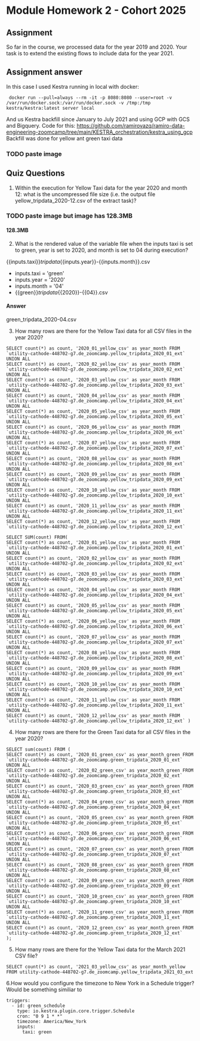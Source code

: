# Module Homework 2 - Cohort 2025

## Assignment

So far in the course, we processed data for the year 2019 and 2020. Your task is to extend the existing flows to include data for the year 2021.

## Assignment answer

In this case I used Kestra running in local with docker:

```
 docker run --pull=always --rm -it -p 8080:8080 --user=root -v /var/run/docker.sock:/var/run/docker.sock -v /tmp:/tmp kestra/kestra:latest server local
```

And us Kestra backfill since January to July 2021 and using GCP with GCS and Bigquery. Code for this: https://github.com/ramirovazq/ramiro-data-engineering-zoomcamp/tree/main/KESTRA_orchestration/kestra_using_gcp Backfill was done for yellow ant green taxi data

### TODO paste image

## Quiz Questions

1. Within the execution for Yellow Taxi data for the year 2020 and month 12: what is the uncompressed file size (i.e. the output file yellow_tripdata_2020-12.csv of the extract task)?

### TODO paste image but image has 128.3MB
#### 128.3MB

2. What is the rendered value of the variable file when the inputs taxi is set to green, year is set to 2020, and month is set to 04 during execution?


{{inputs.taxi}}_tripdata_{{inputs.year}}-{{inputs.month}}.csv
* inputs.taxi = 'green'
* inputs.year = '2020'
* inputs.month = '04'
* {{green}}_tripdata_{{2020}}-{{04}}.csv

#### Answer
green_tripdata_2020-04.csv

3. How many rows are there for the Yellow Taxi data for all CSV files in the year 2020?
```
SELECT count(*) as count, '2020_01_yellow_csv' as year_month FROM `utility-cathode-448702-g7.de_zoomcamp.yellow_tripdata_2020_01_ext`  UNION ALL
SELECT count(*) as count, '2020_02_yellow_csv' as year_month FROM `utility-cathode-448702-g7.de_zoomcamp.yellow_tripdata_2020_02_ext`  UNION ALL
SELECT count(*) as count, '2020_03_yellow_csv' as year_month FROM `utility-cathode-448702-g7.de_zoomcamp.yellow_tripdata_2020_03_ext`  UNION ALL
SELECT count(*) as count, '2020_04_yellow_csv' as year_month FROM `utility-cathode-448702-g7.de_zoomcamp.yellow_tripdata_2020_04_ext`  UNION ALL
SELECT count(*) as count, '2020_05_yellow_csv' as year_month FROM `utility-cathode-448702-g7.de_zoomcamp.yellow_tripdata_2020_05_ext`  UNION ALL
SELECT count(*) as count, '2020_06_yellow_csv' as year_month FROM `utility-cathode-448702-g7.de_zoomcamp.yellow_tripdata_2020_06_ext`  UNION ALL
SELECT count(*) as count, '2020_07_yellow_csv' as year_month FROM `utility-cathode-448702-g7.de_zoomcamp.yellow_tripdata_2020_07_ext`  UNION ALL
SELECT count(*) as count, '2020_08_yellow_csv' as year_month FROM `utility-cathode-448702-g7.de_zoomcamp.yellow_tripdata_2020_08_ext`  UNION ALL
SELECT count(*) as count, '2020_09_yellow_csv' as year_month FROM `utility-cathode-448702-g7.de_zoomcamp.yellow_tripdata_2020_09_ext`  UNION ALL
SELECT count(*) as count, '2020_10_yellow_csv' as year_month FROM `utility-cathode-448702-g7.de_zoomcamp.yellow_tripdata_2020_10_ext`  UNION ALL
SELECT count(*) as count, '2020_11_yellow_csv' as year_month FROM `utility-cathode-448702-g7.de_zoomcamp.yellow_tripdata_2020_11_ext`  UNION ALL
SELECT count(*) as count, '2020_12_yellow_csv' as year_month FROM `utility-cathode-448702-g7.de_zoomcamp.yellow_tripdata_2020_12_ext`
```

```
SELECT SUM(count) FROM(
SELECT count(*) as count, '2020_01_yellow_csv' as year_month FROM `utility-cathode-448702-g7.de_zoomcamp.yellow_tripdata_2020_01_ext`  UNION ALL
SELECT count(*) as count, '2020_02_yellow_csv' as year_month FROM `utility-cathode-448702-g7.de_zoomcamp.yellow_tripdata_2020_02_ext`  UNION ALL
SELECT count(*) as count, '2020_03_yellow_csv' as year_month FROM `utility-cathode-448702-g7.de_zoomcamp.yellow_tripdata_2020_03_ext`  UNION ALL
SELECT count(*) as count, '2020_04_yellow_csv' as year_month FROM `utility-cathode-448702-g7.de_zoomcamp.yellow_tripdata_2020_04_ext`  UNION ALL
SELECT count(*) as count, '2020_05_yellow_csv' as year_month FROM `utility-cathode-448702-g7.de_zoomcamp.yellow_tripdata_2020_05_ext`  UNION ALL
SELECT count(*) as count, '2020_06_yellow_csv' as year_month FROM `utility-cathode-448702-g7.de_zoomcamp.yellow_tripdata_2020_06_ext`  UNION ALL
SELECT count(*) as count, '2020_07_yellow_csv' as year_month FROM `utility-cathode-448702-g7.de_zoomcamp.yellow_tripdata_2020_07_ext`  UNION ALL
SELECT count(*) as count, '2020_08_yellow_csv' as year_month FROM `utility-cathode-448702-g7.de_zoomcamp.yellow_tripdata_2020_08_ext`  UNION ALL
SELECT count(*) as count, '2020_09_yellow_csv' as year_month FROM `utility-cathode-448702-g7.de_zoomcamp.yellow_tripdata_2020_09_ext`  UNION ALL
SELECT count(*) as count, '2020_10_yellow_csv' as year_month FROM `utility-cathode-448702-g7.de_zoomcamp.yellow_tripdata_2020_10_ext`  UNION ALL
SELECT count(*) as count, '2020_11_yellow_csv' as year_month FROM `utility-cathode-448702-g7.de_zoomcamp.yellow_tripdata_2020_11_ext`  UNION ALL
SELECT count(*) as count, '2020_12_yellow_csv' as year_month FROM `utility-cathode-448702-g7.de_zoomcamp.yellow_tripdata_2020_12_ext` )
```

4. How many rows are there for the Green Taxi data for all CSV files in the year 2020?

```
SELECT sum(count) FROM (
SELECT count(*) as count, '2020_01_green_csv' as year_month_green FROM `utility-cathode-448702-g7.de_zoomcamp.green_tripdata_2020_01_ext`  UNION ALL
SELECT count(*) as count, '2020_02_green_csv' as year_month_green FROM `utility-cathode-448702-g7.de_zoomcamp.green_tripdata_2020_02_ext`  UNION ALL
SELECT count(*) as count, '2020_03_green_csv' as year_month_green FROM `utility-cathode-448702-g7.de_zoomcamp.green_tripdata_2020_03_ext`  UNION ALL
SELECT count(*) as count, '2020_04_green_csv' as year_month_green FROM `utility-cathode-448702-g7.de_zoomcamp.green_tripdata_2020_04_ext`  UNION ALL
SELECT count(*) as count, '2020_05_green_csv' as year_month_green FROM `utility-cathode-448702-g7.de_zoomcamp.green_tripdata_2020_05_ext`  UNION ALL
SELECT count(*) as count, '2020_06_green_csv' as year_month_green FROM `utility-cathode-448702-g7.de_zoomcamp.green_tripdata_2020_06_ext`  UNION ALL
SELECT count(*) as count, '2020_07_green_csv' as year_month_green FROM `utility-cathode-448702-g7.de_zoomcamp.green_tripdata_2020_07_ext`  UNION ALL
SELECT count(*) as count, '2020_08_green_csv' as year_month_green FROM `utility-cathode-448702-g7.de_zoomcamp.green_tripdata_2020_08_ext`  UNION ALL
SELECT count(*) as count, '2020_09_green_csv' as year_month_green FROM `utility-cathode-448702-g7.de_zoomcamp.green_tripdata_2020_09_ext`  UNION ALL
SELECT count(*) as count, '2020_10_green_csv' as year_month_green FROM `utility-cathode-448702-g7.de_zoomcamp.green_tripdata_2020_10_ext`  UNION ALL
SELECT count(*) as count, '2020_11_green_csv' as year_month_green FROM `utility-cathode-448702-g7.de_zoomcamp.green_tripdata_2020_11_ext`  UNION ALL
SELECT count(*) as count, '2020_12_green_csv' as year_month_green FROM `utility-cathode-448702-g7.de_zoomcamp.green_tripdata_2020_12_ext`
);
```


5. How many rows are there for the Yellow Taxi data for the March 2021 CSV file?
```
SELECT count(*) as count, '2021_03_yellow_csv' as year_month_yellow FROM utility-cathode-448702-g7.de_zoomcamp.yellow_tripdata_2021_03_ext
```

6.How would you configure the timezone to New York in a Schedule trigger?
 Would be something similiar to
```
triggers:
  - id: green_schedule
    type: io.kestra.plugin.core.trigger.Schedule
    cron: "0 9 1 * *"
    timezone: America/New_York
    inputs:
      taxi: green
```